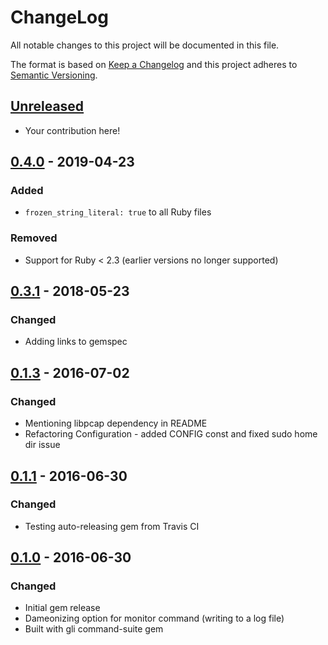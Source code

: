 # ChangeLog

All notable changes to this project will be documented in this file.

The format is based on [Keep a Changelog][KeepAChangelog] and this project
adheres to [Semantic Versioning][Semver].

## [Unreleased]

- Your contribution here!

## [0.4.0] - 2019-04-23
### Added
- `frozen_string_literal: true` to all Ruby files

### Removed
- Support for Ruby < 2.3 (earlier versions no longer supported)

## [0.3.1] - 2018-05-23
### Changed
- Adding links to gemspec

## [0.1.3] - 2016-07-02
### Changed
- Mentioning libpcap dependency in README
- Refactoring Configuration - added CONFIG const and fixed sudo home dir issue

## [0.1.1] - 2016-06-30
### Changed
- Testing auto-releasing gem from Travis CI

## [0.1.0] - 2016-06-30
### Changed
- Initial gem release
- Dameonizing option for monitor command (writing to a log file)
- Built with gli command-suite gem

[Unreleased]: https://github.com/matthutchinson/lifx_dash/compare/v0.4.0...HEAD
[0.4.0]: https://github.com/matthutchinson/lifx_dash/compare/v0.3.1...v0.4.0
[0.3.1]: https://github.com/matthutchinson/lifx_dash/compare/v0.1.3...v0.3.1
[0.1.3]: https://github.com/matthutchinson/lifx_dash/compare/v0.1.1...v0.1.3
[0.1.1]: https://github.com/matthutchinson/lifx_dash/compare/v0.1.0...v0.1.1
[0.1.0]: https://github.com/matthutchinson/lifx_dash/compare/7cb5751...v0.1.0
[KeepAChangelog]: http://keepachangelog.com/en/1.0.0/
[Semver]: http://semver.org/spec/v2.0.0.html

